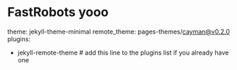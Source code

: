 # FastRobots yooo

theme: jekyll-theme-minimal
remote_theme: pages-themes/cayman@v0.2.0
plugins:
- jekyll-remote-theme # add this line to the plugins list if you already have one
